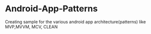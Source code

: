 # Android-App-Patterns
Creating sample for the various android app architecture(patterns) like MVP,MVVM, MCV, CLEAN
